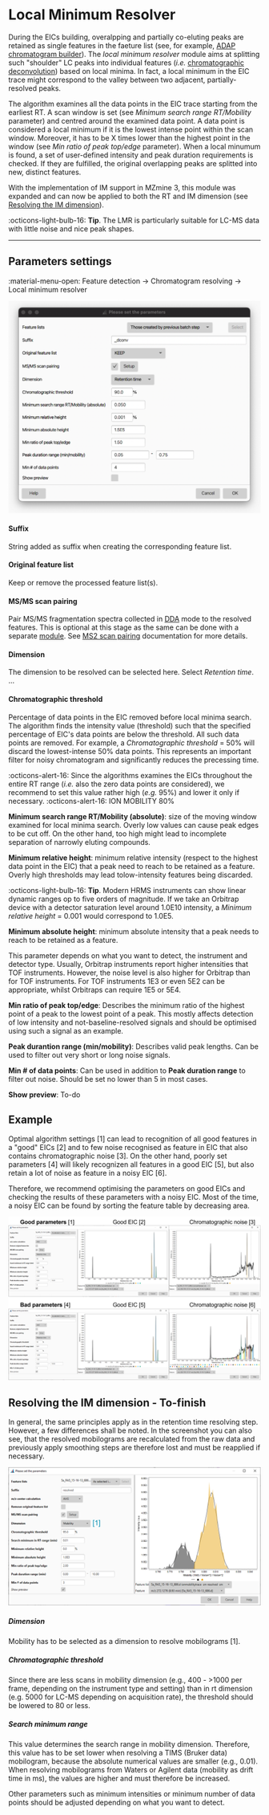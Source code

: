 # **Local Minimum Resolver**

During the EICs building, overalpping and partially co-eluting peaks are retained as single features in the faeture list (see, for example, [ADAP chromatogram builder](../featdet_adap_chromatogram_builder/adap-chromatogram-builder.md)). The _local minimum resolver_ module aims at splitting such "shoulder" LC peaks into individual features (_i.e._ [chromatographic deconvolution](../../terminology/general-terminology.md#chromatographic-deconvolution)) based on local minima. In fact, a local minimum in the EIC trace might correspond to the valley between two adjacent, partially-resolved peaks.

The algorithm examines all the data points in the EIC trace starting from the earliest RT. A scan window is set (see _Minimum search range RT/Mobility_ parameter) and centred around the examined data point. A data point is considered a local minimum if it is the lowest intense point within the scan window. Moreover, it has to be X times lower than the highest point in the window (see _Min ratio of peak top/edge_ parameter). When a local minumum is found, a set of user-defined intensity and peak duration requirements is checked. If they are fulfilled, the original overlapping peaks are splitted into new, distinct features.

With the implementation of IM support in MZmine 3, this module was expanded and can now be applied to both the RT and IM dimension (see [Resolving the IM dimension](#resolving-the-IM-dimension)).

:octicons-light-bulb-16: **Tip**. The LMR is particularly suitable for LC-MS data with little 
noise and nice peak shapes.

---
## **Parameters settings**
:material-menu-open: Feature detection → Chromatogram resolving → Local minimum resolver

![](local-minimum-resolver.png)


#### **Suffix**
String added as suffix when creating the corresponding feature list.

#### **Original feature list**
Keep or remove the processed feature list(s).

#### **MS/MS scan pairing**
Pair MS/MS fragmentation spectra collected in [DDA](../../terminology/general-terminology.md#chromatographic-deconvolution.md#data-dependent-acqusition-mode) mode to the resolved features. This is optional at this stage as the same can be done with a separate [module](../featdet_MS2_scan_pairing/MS2_scan_pairing.md). See [MS2 scan pairing](../featdet_MS2_scan_pairing/MS2_scan_pairing.md) documentation for more details.


#### **Dimension**
The dimension to be resolved can be selected here. Select _Retention time_. ... 

#### **Chromatographic threshold**
Percentage of data points in the EIC removed before local minima search. The algorithm finds the intensity value (threshold) such that the specified percentage of EIC's data points are below the threshold. All such data points are removed. For example, a _Chromatographic threshold_ = 50% will discard the lowest-intense 50% data points. This represents an important filter for noisy chromatogram and significantly reduces the precessing time.

:octicons-alert-16: Since the algorithms examines the EICs throughout the entire RT range (_i.e._ also the zero data points are considered), we recommend to set this value rather high (_e.g._ 95%) and lower it only if necessary. 
:octicons-alert-16: ION MOBILITY 80%

**Minimum search range RT/Mobility (absolute)**: size of the moving window examined for local minima search. Overly low values can cause peak edges to be cut off. On the other hand, too high might lead to incomplete separation of narrowly eluting compounds.


**Minimum relative height**: minimum relative intensity (respect to the highest data point in the EIC) that a peak need to reach to be retained as a feature. Overly high thresholds may lead tolow-intensity features being discarded.

:octicons-light-bulb-16: **Tip**. Modern HRMS instruments can show linear dynamic ranges op to five orders of magnitude. If we take an Orbitrap device with a detector saturation level around 1.0E10 intensity, a _Minimum relative height_ = 0.001 would correspond to 1.0E5.


**Minimum absolute height**: minimum absolute intensity that a peak needs to reach to be retained as a feature.

This parameter depends on what you want to detect, the instrument and detector type. Usually, Orbitrap
instruments report higher intensities that TOF instruments. However, the noise level is also higher
for Orbitrap than for TOF instruments. For TOF instruments 1E3 or even 5E2 can be appropriate,
whilst Orbitraps can require 1E5 or 5E4.

**Min ratio of peak top/edge**: Describes the minimum ratio of the highest point of a peak to the lowest point of a peak. This mostly affects detection of low intensity and not-baseline-resolved signals and should be optimised using such a signal as an example.

**Peak durantion range (min/mobility)**: Describes valid peak lengths. Can be used to filter out very short or long noise signals.

**Min # of data points**: Can be used in addition to **Peak duration range** to filter out noise. Should be set no lower than
5 in most cases.

**Show preview**: To-do


## Example
Optimal algorithm settings [1] can lead to recognition of all good features in a "good"
EICs [2] and to few noise recognised as feature in EIC that also contains chromatographic noise
[3].
On the other hand, poorly set parameters [4] will likely recognizen all features in
a good EIC [5], but also retain a lot of noise as feature in a noisy EIC [6]. 

Therefore, we recommend optimising the parameters on good EICs and checking the results of these
parameters with a noisy EIC. Most of the time, a noisy EIC can be found by sorting the feature table
by decreasing area.

![test](chromatogramresolving.png)



## Resolving the IM dimension - To-finish

In general, the same principles apply as in the retention time resolving step. However, a few
differences shall be noted. In the screenshot you can also see, that the resolved mobilograms are
recalculated from the raw data and previously apply smoothing steps are therefore lost and must be
reapplied if necessary.

![](mobilityresolving.png)

##### Dimension

Mobility has to be selected as a dimension to resolve mobilograms [1].

##### Chromatographic threshold

Since there are less scans in mobility dimension (e.g., 400 - >1000 per frame, depending on the
instrument type and setting) than in rt dimension (e.g. 5000 for LC-MS depending on acquisition
rate), the threshold should be lowered to 80 or less.

##### Search minimum range

This value determines the search range in mobility dimension. Therefore, this value has to be set
lower when resolving a TIMS (Bruker data) mobilogram, because the absolute numerical values are
smaller (e.g., 0.01). When resolving mobilograms from Waters or Agilent data (mobility as drift time
in ms), the values are higher and must therefore be increased.

Other parameters such as minimum intensities or minimum number of data points should be adjusted
depending on what you want to detect.
